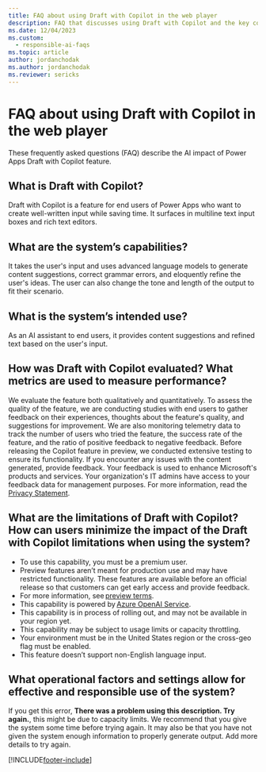 ```yaml
---
title: FAQ about using Draft with Copilot in the web player
description: FAQ that discusses using Draft with Copilot and the key considerations for making use of this technology responsibly.
ms.date: 12/04/2023
ms.custom: 
  - responsible-ai-faqs
ms.topic: article
author: jordanchodak
ms.author: jordanchodak
ms.reviewer: sericks
---
```


# FAQ about using Draft with Copilot in the web player

These frequently asked questions (FAQ) describe the AI impact of Power Apps Draft with Copilot feature. 

##  What is Draft with Copilot? 

Draft with Copilot is a feature for end users of Power Apps who want to create well-written input while saving time. It surfaces in multiline text input boxes and rich text editors.

## What are the system’s capabilities? 

It takes the user's input and uses advanced language models to generate content suggestions, correct grammar errors, and eloquently refine the user's ideas. The user can also change the tone and length of the output to fit their scenario.

## What is the system’s intended use? 

As an AI assistant to end users, it provides content suggestions and refined text based on the user's input.

## How was Draft with Copilot evaluated? What metrics are used to measure performance? 

We evaluate the feature both qualitatively and quantitatively. To assess the quality of the feature, we are conducting studies with end users to gather feedback on their experiences, thoughts about the feature's quality, and suggestions for improvement. We are also monitoring telemetry data to track the number of users who tried the feature, the success rate of the feature, and the ratio of positive feedback to negative feedback.
Before releasing the Copilot feature in preview, we conducted extensive testing to ensure its functionality. If you encounter any issues with the content generated, provide feedback. Your feedback is used to enhance Microsoft's products and services. Your organization's IT admins have access to your feedback data for management purposes. For more information, read the [Privacy Statement](https://go.microsoft.com/fwlink/?linkid=2182930%22%20\t%20%22_blank).

## What are the limitations of Draft with Copilot? How can users minimize the impact of the Draft with Copilot limitations when using the system? 

- To use this capability, you must be a premium user. 
- Preview features aren’t meant for production use and may have restricted functionality. These features are available before an official release so that customers can get early access and provide feedback. 
- For more information, see [preview terms](https://go.microsoft.com/fwlink/?linkid=2189520). 
- This capability is powered by [Azure OpenAI Service](/azure/cognitive-services/openai/overview). 
- This capability is in process of rolling out, and may not be available in your region yet. 
- This capability may be subject to usage limits or capacity throttling. 
- Your environment must be in the United States region or the cross-geo flag must be enabled.
- This feature doesn’t support non-English language input. 

## What operational factors and settings allow for effective and responsible use of the system? 

If you get this error, **There was a problem using this description. Try again.**, this might be due to capacity limits. We recommend that you give the system some time before trying again. It may also be that you have not given the system enough information to properly generate output.  Add more details to try again.

 
[!INCLUDE[footer-include](../../includes/footer-banner.md)]
